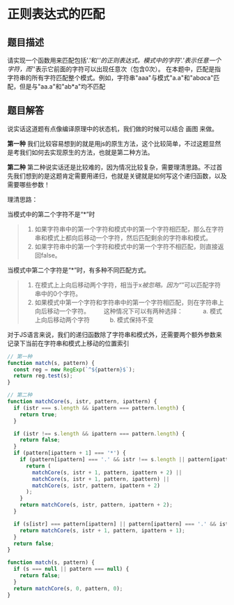 # 正则表达式的匹配

## 题目描述

请实现一个函数用来匹配包括'.'和'*'的正则表达式。模式中的字符'.'表示任意一个字符，而'*'表示它前面的字符可以出现任意次（包含0次）。 在本题中，匹配是指字符串的所有字符匹配整个模式。例如，字符串"aaa"与模式"a.a"和"ab*ac*a"匹配，但是与"aa.a"和"ab*a"均不匹配

## 题目解答

说实话这道题有点像编译原理中的状态机，我们做的时候可以结合 画图 来做。

__第一种__
我们比较容易想到的就是用js的原生方法，这个比较简单，不过这题显然是考我们如何去实现原生的方法，也就是第二种方法。

__第二种__
第二种说实话还是比较难的，因为情况比较复杂，需要理清思路。不过首先我们想到的是这题肯定需要用递归，也就是关键就是如何写这个递归函数，以及需要哪些参数！

理清思路：

当模式中的第二个字符不是“*”时

> 1. 如果字符串中的第一个字符和模式中的第一个字符相匹配，那么在字符串和模式上都向后移动一个字符，然后匹配剩余的字符串和模式。
> 2. 如果字符串中的第一个字符和模式中的第一个字符不相匹配，则直接返回false。

当模式中第二个字符是“*”时，有多种不同匹配方式。

>1. 在模式上上向后移动两个字符，相当于x*被忽略。因为“*”可以匹配字符串中的0个字符。
>2. 如果模式中第一个字符和字符串中的第一个字符相匹配，则在字符串上向后移动一个字符。
>　　这种情况下可以有两种选择：
>　　　a. 模式上向后移动两个字符
>　　　b. 模式保持不变

对于JS语言来说，我们的递归函数除了字符串和模式外，还需要两个额外参数来记录下当前在字符串和模式上移动的位置索引

```javascript
// 第一种
function match(s, pattern) {
  const reg = new RegExp(`^${pattern}$`);
  return reg.test(s);
}
```

```javascript
// 第二种
function matchCore(s, istr, pattern, ipattern) {
  if (istr === s.length && ipattern === pattern.length) {
    return true;
  }

  if (istr !== s.length && ipattern === pattern.length) {
    return false;
  }
  if (pattern[ipattern + 1] === '*') {
    if (pattern[ipattern] === '.' && istr !== s.length || pattern[ipattern] === s[istr]) {
      return (
        matchCore(s, istr + 1, pattern, ipattern + 2) ||
        matchCore(s, istr + 1, pattern, ipattern) ||
        matchCore(s, istr, pattern, ipattern + 2)
      );
    }
    return matchCore(s, istr, pattern, ipattern + 2);
  }

  if (s[istr] === pattern[ipattern] || pattern[ipattern] === '.' && istr !== s.length) {
    return matchCore(s, istr + 1, pattern, ipattern + 1);
  }
  return false;
}

function match(s, pattern) {
  if (s === null || pattern === null) {
    return false;
  }
  return matchCore(s, 0, pattern, 0);
}
```